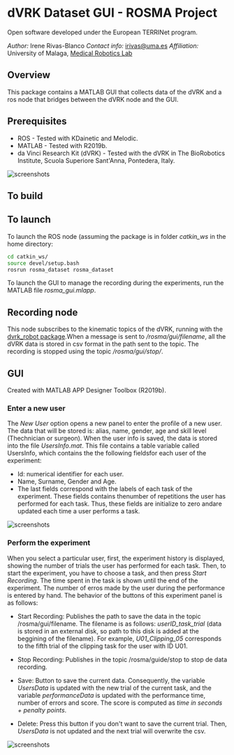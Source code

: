 # dVRK Dataset GUI - ROSMA Project
Open software developed under the European TERRINet program.

*Author:* Irene Rivas-Blanco
*Contact info:* irivas@uma.es
*Affiliation:* University of Malaga, [Medical Robotics Lab](https://www.uma.es/medical-robotics/cms/base/ver/base/basecontent/75284/proyectos/)

## Overview
This package contains a MATLAB GUI that collects data of the dVRK and a ros node that bridges between the dVRK node and the GUI. 

## Prerequisites
* ROS - Tested with KDainetic and Melodic.
* MATLAB - Tested with R2019b.
* da Vinci Research Kit (dVRK) - Tested with the dVRK in The BioRobotics Institute, Scuola Superiore Sant'Anna, Pontedera, Italy.

![screenshots](https://github.com/irivas-uma/ROSMA/blob/master/Resources/dvrk.png)


## To build

## To launch
To launch the ROS node (assuming the package is in folder *catkin_ws* in the home directory:
```bash
cd catkin_ws/
source devel/setup.bash
rosrun rosma_dataset rosma_dataset
```

To launch the GUI to manage the recording during the experiments, run the MATLAB file *rosma_gui.mlapp*.

## Recording node
This node subscribes to the kinematic topics of the dVRK, running with the [dvrk_robot package](https://github.com/jhu-dvrk/dvrk-ros/tree/master/dvrk_robot).When a message is sent to
 */rosma/gui/filename*, all the dVRK data is stored in csv format in the path sent to the topic. The recording is stopped using the topic */rosma/gui/stop/*.

## GUI
Created with MATLAB APP Designer Toolbox (R2019b).

### Enter a new user

The *New User* option opens a new panel to enter the profile of a new user.  The data that will be stored is: alias, name, gender, age and skill level (Thechnician or surgeon).  When the user info is saved, the data is stored into the file *UsersInfo.mat*.  This file contains a table variable called UsersInfo, which contains the the following fieldsfor each user of the experiment:
* Id: numerical identifier for each user. 
* Name, Surname, Gender and Age.
* The last fields correspond with the labels of each task of the experiment.  These fields contains thenumber of repetitions the user has performed for each task.  Thus, these fields are initialize to zero andare updated each time a user performs a task.

![screenshots](https://github.com/irivas-uma/ROSMA/blob/master/Resources/newuser.png)

### Perform the experiment

When you select a particular user, first, the experiment history is displayed, showing the number of trials the user has performed for each task. Then, to start the experiment, you have to choose a task, and then press *Start Recording*. The time spent in the task is shown until the end of the experiment. The number of erros made by the user during the performance is entered by hand. The behavior of the buttons of this experiment panel is as follows:

* Start Recording: Publishes the path to save the data in the topic /rosma/gui/filename. The filename is as follows: *userID_task_trial* (data is stored in an external disk, so path to this disk is added at the beggining of the filename).
For example, *U01_Clipping_05* corresponds to the fifth trial of the clipping task for the user with ID U01. 

* Stop Recording: Publishes in the topic /rosma/guide/stop to stop de data recording. 

* Save: Button to save the current data. Consequently, the variable *UsersData* is updated with the new trial of the current task, and the variable *performanceData* is updated with the performance time, number of errors and score. The score is computed as *time in seconds + penalty points*.

* Delete: Press this button if you don't want to save the current trial. Then, *UsersData* is not updated and the next trial will overwrite the csv. 

![screenshots](https://github.com/irivas-uma/ROSMA/blob/master/Resources/performance.png)
